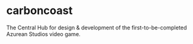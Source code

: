 # carboncoast
The Central Hub for design &amp; development of the first-to-be-completed Azurean Studios video game.
